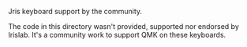 Jris keyboard support by the community.

The code in this directory wasn't provided, supported nor endorsed by Irislab.
It's a community work to support QMK on these keyboards.

